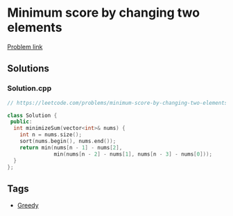 # Minimum score by changing two elements

[Problem link](https://leetcode.com/problems/minimum-score-by-changing-two-elements/)

## Solutions


### Solution.cpp
```cpp
// https://leetcode.com/problems/minimum-score-by-changing-two-elements/

class Solution {
 public:
  int minimizeSum(vector<int>& nums) {
    int n = nums.size();
    sort(nums.begin(), nums.end());
    return min(nums[n - 1] - nums[2],
               min(nums[n - 2] - nums[1], nums[n - 3] - nums[0]));
  }
};
```
## Tags

* [Greedy](/README.md#Greedy)
